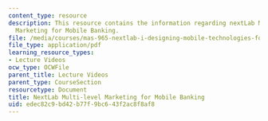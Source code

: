 ```yaml
---
content_type: resource
description: This resource contains the information regarding nextLab Multi-level
  Marketing for Mobile Banking.
file: /media/courses/mas-965-nextlab-i-designing-mobile-technologies-for-the-next-billion-users-fall-2008/edec82c9bd42b77f9bc643f2ac8f8af8_MITMAS_965F08_Lec20_ri.pdf
file_type: application/pdf
learning_resource_types:
- Lecture Videos
ocw_type: OCWFile
parent_title: Lecture Videos
parent_type: CourseSection
resourcetype: Document
title: NextLab Multi-level Marketing for Mobile Banking
uid: edec82c9-bd42-b77f-9bc6-43f2ac8f8af8
---
```

